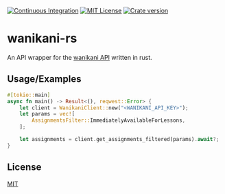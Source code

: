 [![Continuous Integration](https://github.com/GitBluub/wanikani-rs/actions/workflows/ci.yml/badge.svg)](https://github.com/GitBluub/wanikani-rs/actions/workflows/ci.yml)
[![MIT License](https://img.shields.io/badge/License-MIT-green.svg)](https://choosealicense.com/licenses/mit/)
[![Crate version](https://img.shields.io/crates/v/wanikani-rs)](https://crates.io/crates/wanikani-rs)

# wanikani-rs
An API wrapper for the [wanikani API](https://wanikani.com/api) written in rust.


## Usage/Examples

```rust
#[tokio::main]
async fn main() -> Result<(), reqwest::Error> {
    let client = WanikaniClient::new("<WANIKANI_API_KEY>");
    let params = vec![
        AssignmentsFilter::ImmediatelyAvailableForLessons,
    ];

    let assignments = client.get_assignments_filtered(params).await?;
}
```


## License

[MIT](https://choosealicense.com/licenses/mit/)


